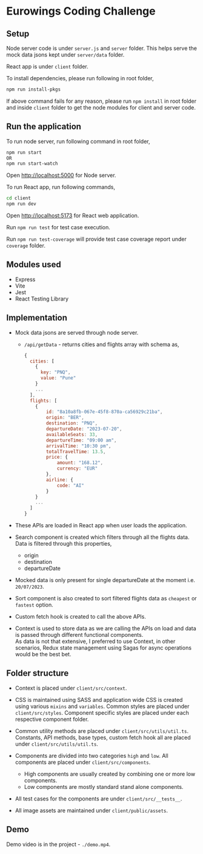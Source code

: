 # Eurowings Coding Challenge

## Setup

Node server code is under `server.js` and `server` folder. This helps serve the mock data jsons kept under `server/data` folder.

React app is under `client` folder.

To install dependencies, please run following in root folder,

```bash
npm run install-pkgs
```

If above command fails for any reason, please run `npm install` in root folder and inside `client` folder to get the node modules for client and server code.

## Run the application

To run node server, run following command in root folder,

```bash
npm run start
OR
npm run start-watch
```

Open [http://localhost:5000](http://localhost:5000) for Node server.

To run React app, run following commands,

```bash
cd client
npm run dev
```

Open [http://localhost:5173](http://localhost:5173) for React web application.

Run `npm run test` for test case execution.

Run `npm run test-coverage` will provide test case coverage report under `coverage` folder.

## Modules used

- Express
- Vite
- Jest
- React Testing Library

## Implementation

- Mock data jsons are served through node server.

  - `/api/getData` - returns cities and flights array with schema as,

    ```javascript
    {
      cities: [
        {
          key: "PNQ",
          value: "Pune"
        }
        ...
      ],
      flights: [
        {
            id: "8a10a8fb-067e-45f8-870a-ca56929c21ba",
            origin: "BER",
            destination: "PNQ",
            departureDate: "2023-07-20",
            availableSeats: 33,
            departureTime: "09:00 am",
            arrivalTime: "10:30 pm",
            totalTravelTime: 13.5,
            price: {
                amount: "168.12",
                currency: "EUR"
            },
            airline: {
                code: "AI"
            }
        }
        ...
      ]
    }
    ```

- These APIs are loaded in React app when user loads the application.

- Search component is created which filters through all the flights data. Data is filtered through this properties,

  - origin
  - destination
  - departureDate

- Mocked data is only present for single departureDate at the moment i.e. `20/07/2023`.

- Sort component is also created to sort filtered flights data as `cheapest` or `fastest` option.

- Custom fetch hook is created to call the above APIs.

- Context is used to store data as we are calling the APIs on load and data is passed through different functional components.\
  As data is not that extensive, I preferred to use Context, in other scenarios, Redux state management using Sagas for async operations would be the best bet.

## Folder structure

- Context is placed under `client/src/context`.
- CSS is maintained using SASS and application wide CSS is created using various `mixins` and `variables`. Common styles are placed under `client/src/styles`. Component specific styles are placed under each respective component folder.
- Common utility methods are placed under `client/src/utils/util.ts`.\
  Constants, API methods, base types, custom fetch hook all are placed under `client/src/utils/util.ts`.
- Components are divided into two categories `high` and `low`. All components are placed under `client/src/components`.

  - High components are usually created by combining one or more low components.
  - Low components are mostly standard stand alone components.

- All test cases for the components are under `client/src/__tests__`.
- All image assets are maintained under `client/public/assets`.

## Demo

Demo video is in the project - `./demo.mp4`.
